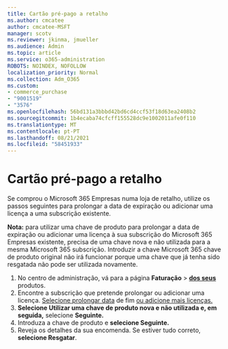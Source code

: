 ```yaml
---
title: Cartão pré-pago a retalho
ms.author: cmcatee
author: cmcatee-MSFT
manager: scotv
ms.reviewer: jkinma, jmueller
ms.audience: Admin
ms.topic: article
ms.service: o365-administration
ROBOTS: NOINDEX, NOFOLLOW
localization_priority: Normal
ms.collection: Adm_O365
ms.custom:
- commerce_purchase
- "9001519"
- "3576"
ms.openlocfilehash: 56bd131a3bbbd42bd6cd4ccf53f18d63ea2408b2
ms.sourcegitcommit: 1b4ecaba74cfcff155528dc9e1002011afe0f110
ms.translationtype: MT
ms.contentlocale: pt-PT
ms.lasthandoff: 08/21/2021
ms.locfileid: "58451933"
---
```

# <a name="retail-prepaid-card"></a>Cartão pré-pago a retalho

Se comprou o Microsoft 365 Empresas numa loja de retalho, utilize os passos seguintes para prolongar a data de expiração ou adicionar uma licença a uma subscrição existente.

**Nota:** para utilizar uma chave de produto para prolongar a data de expiração ou adicionar uma licença à sua subscrição do Microsoft 365 Empresas existente, precisa de uma chave nova e não utilizada para a mesma Microsoft 365 subscrição. Introduzir a chave Microsoft 365 chave de produto original não irá funcionar porque uma chave que já tenha sido resgatada não pode ser utilizada novamente.

1. No centro de administração, vá para a página **Faturação**  >  **[dos seus](https://go.microsoft.com/fwlink/p/?linkid=842054)** produtos.
2. Encontre a subscrição que pretende prolongar ou adicionar uma licença. [Selecione prolongar data](https://go.microsoft.com/fwlink/p/?linkid=842054) de fim [ou adicione mais licenças.](https://go.microsoft.com/fwlink/p/?linkid=842054)
3. **Selecione Utilizar uma chave de produto nova e não utilizada e, em seguida,** selecione **Seguinte.**
4. Introduza a chave de produto e **selecione Seguinte.**
5. Reveja os detalhes da sua encomenda. Se estiver tudo correto, **selecione Resgatar**.